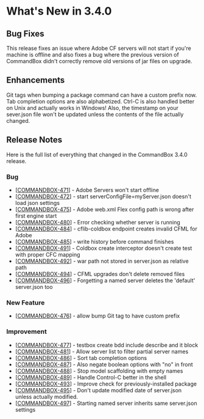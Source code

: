 # What's New in 3.4.0

## Bug Fixes

This release fixes an issue where Adobe CF servers will not start if you're machine is offline and also fixes a bug where the previous version of CommandBox didn't correctly remove old versions of jar files on upgrade.

## Enhancements

Git tags when bumping a package command can have a custom prefix now.  Tab completion options are also alphabetized.  Ctrl-C is also handled better on Unix and actually works in Windows!  Also, the timestamp on your sever.json file won't be updated unless the contents of the file actually changed.

## Release Notes

Here is the full list of everything that changed in the CommandBox 3.4.0 release.

### Bug

* \[[COMMANDBOX-471](https://ortussolutions.atlassian.net/browse/COMMANDBOX-471)] - Adobe Servers won't start offline
* \[[COMMANDBOX-472](https://ortussolutions.atlassian.net/browse/COMMANDBOX-472)] - start serverConfigFile=myServer.json doesn't load json settings
* \[[COMMANDBOX-475](https://ortussolutions.atlassian.net/browse/COMMANDBOX-475)] - Adobe web.xml Flex config path is wrong after first engine start
* \[[COMMANDBOX-480](https://ortussolutions.atlassian.net/browse/COMMANDBOX-480)] - Error checking whether server is running
* \[[COMMANDBOX-484](https://ortussolutions.atlassian.net/browse/COMMANDBOX-484)] - cflib-coldbox endpoint creates invalid CFML for Adobe
* \[[COMMANDBOX-485](https://ortussolutions.atlassian.net/browse/COMMANDBOX-485)] - write history before command finishes
* \[[COMMANDBOX-491](https://ortussolutions.atlassian.net/browse/COMMANDBOX-491)] - Coldbox create interceptor doesn't create test with proper CFC mapping
* \[[COMMANDBOX-492](https://ortussolutions.atlassian.net/browse/COMMANDBOX-492)] - war path not stored in server.json as relative path
* \[[COMMANDBOX-494](https://ortussolutions.atlassian.net/browse/COMMANDBOX-494)] - CFML upgrades don't delete removed files
* \[[COMMANDBOX-496](https://ortussolutions.atlassian.net/browse/COMMANDBOX-496)] - Forgetting a named server deletes the 'default' server.json too

### New Feature

* \[[COMMANDBOX-476](https://ortussolutions.atlassian.net/browse/COMMANDBOX-476)] - allow bump Git tag to have custom prefix

### Improvement

* \[[COMMANDBOX-477](https://ortussolutions.atlassian.net/browse/COMMANDBOX-477)] - testbox create bdd include describe and it block
* \[[COMMANDBOX-481](https://ortussolutions.atlassian.net/browse/COMMANDBOX-481)] - Allow server list to filter partial server names
* \[[COMMANDBOX-486](https://ortussolutions.atlassian.net/browse/COMMANDBOX-486)] - Sort tab completion options
* \[[COMMANDBOX-487](https://ortussolutions.atlassian.net/browse/COMMANDBOX-487)] - Also negate boolean options with "no" in front
* \[[COMMANDBOX-488](https://ortussolutions.atlassian.net/browse/COMMANDBOX-488)] - Stop model scaffolding with empty names
* \[[COMMANDBOX-489](https://ortussolutions.atlassian.net/browse/COMMANDBOX-489)] - Handle Control-C better in the shell
* \[[COMMANDBOX-493](https://ortussolutions.atlassian.net/browse/COMMANDBOX-493)] - Improve check for previously-installed package
* \[[COMMANDBOX-495](https://ortussolutions.atlassian.net/browse/COMMANDBOX-495)] - Don't update modified date of server.json unless actually modified.
* \[[COMMANDBOX-497](https://ortussolutions.atlassian.net/browse/COMMANDBOX-497)] - Starting named server inherits same server.json settings
